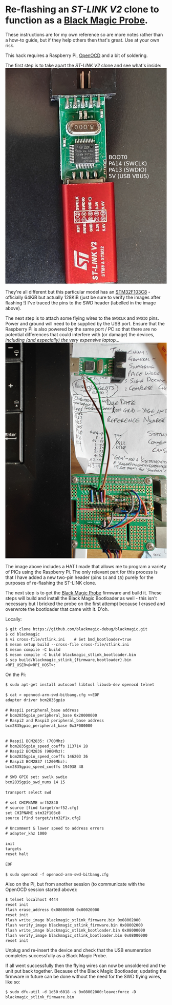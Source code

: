 # Re-flashing an _ST-LINK V2_ clone to function as a [Black Magic Probe](https://github.com/blackmagic-debug/blackmagic).

These instructions are for my own reference so are more notes rather than a how-to guide, but if they help others then that's great.  Use at your own risk.

This hack requires a Raspberry Pi, [OpenOCD](https://openocd.org/) and a bit of soldering.

The first step is to take apart the _ST-LINK V2_ clone and see what's inside:
[![USB Dongle without its Cover](cover-off-with-labels-600x800.jpg)](cover-off-with-labels-3000x4000.jpg)

They're all different but this particular model has an [STM32F103C8](stm32f103c8.pdf) - officially 64KiB but actually 128KiB (just be sure to verify the images after flashing !)  I've traced the pins to the SWD header (labelled in the image above).

The next step is to attach some flying wires to the `SWDCLK` and `SWDIO` pins.  Power and ground will need to be supplied by the USB port.  Ensure that the Raspberry Pi is also powered by the same port / PC so that there are no potential differences that could interfere with (or damage) the devices, _including (and especially) the very expensive laptop..._
[![The USB Dongle, Ready for Re-flashing](ready-for-reflashing-600x800.jpg)](ready-for-reflashing-3000x4000.jpg)

The image above includes a HAT I made that allows me to program a variety of PICs using the Raspberry Pi.  The only relevant part for this process is that I have added a new two-pin header (pins `14` and `15`) purely for the purposes of re-flashing the ST-LINK clone.

The next step is to get the [Black Magic Probe](https://github.com/blackmagic-debug/blackmagic) firmware and build it.  These steps will build and install the Black Magic Bootloader as well - this isn't necessary but I bricked the probe on the first attempt because I erased and overwrote the bootloader that came with it.  D'oh.

Locally:
```
$ git clone https://github.com/blackmagic-debug/blackmagic.git
$ cd blackmagic
$ vi cross-file/stlink.ini    # Set bmd_bootloader=true
$ meson setup build --cross-file cross-file/stlink.ini
$ meson compile -C build
$ meson compile -C build blackmagic_stlink_bootloader.bin
$ scp build/blackmagic_stlink_{firmware,bootloader}.bin <RPI_USER>@<RPI_HOST>:
```

On the Pi:
```
$ sudo apt-get install autoconf libtool libusb-dev openocd telnet

$ cat > openocd-arm-swd-bitbang.cfg <<EOF
adapter driver bcm2835gpio

# Raspi1 peripheral_base address
# bcm2835gpio_peripheral_base 0x20000000
# Raspi2 and Raspi3 peripheral_base address
bcm2835gpio_peripheral_base 0x3F000000


# Raspi1 BCM2835: (700Mhz)
# bcm2835gpio_speed_coeffs 113714 28
# Raspi2 BCM2836 (900Mhz):
# bcm2835gpio_speed_coeffs 146203 36
# Raspi3 BCM2837 (1200Mhz):
bcm2835gpio_speed_coeffs 194938 48

# SWD GPIO set: swclk swdio
bcm2835gpio_swd_nums 14 15

transport select swd

# set CHIPNAME nrf52840
# source [find target/nrf52.cfg]
set CHIPNAME stm32f103c8
source [find target/stm32f1x.cfg]

# Uncomment & lower speed to address errors
# adapter_khz 1000

init
targets
reset halt

EOF

$ sudo openocd -f openocd-arm-swd-bitbang.cfg
```

Also on the Pi, but from another session (to communicate with the OpenOCD session started above):
```
$ telnet localhost 4444
reset init
flash erase_address 0x08000000 0x00020000
reset init
flash write_image blackmagic_stlink_firmware.bin 0x08002000
flash verify_image blackmagic_stlink_firmware.bin 0x08002000
flash write_image blackmagic_stlink_bootloader.bin 0x08000000
flash verify_image blackmagic_stlink_bootloader.bin 0x08000000
reset init
```

Unplug and re-insert the device and check that the USB enumeration completes successfully as a Black Magic Probe.

If all went successfully then the flying wires can now be unsoldered and the unit put back together.  Because of the Black Magic Bootloader, updating the firmware in future can be done without the need for the SWD flying wires, like so:
```
$ sudo dfu-util -d 1d50:6018 -s 0x08002000:leave:force -D blackmagic_stlink_firmware.bin
```
